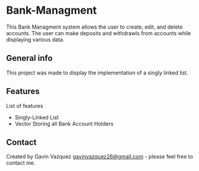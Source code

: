 # Bank-Managment
This Bank Managment system allows the user to create, edit, and delete accounts. The user can make deposits and withdrawls from accounts while displaying various data.

## General info
This project was made to display the implementation of a singly linked list.

## Features
List of features
* Singly-Linked List 
* Vector Storing all Bank Account Holders

## Contact
Created by Gavin Vazquez gavinvazquez26@gmail.com - please feel free to contact me.
